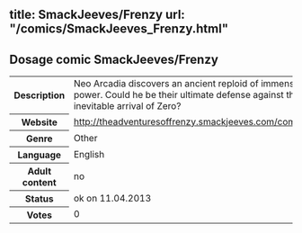 title: SmackJeeves/Frenzy
url: "/comics/SmackJeeves_Frenzy.html"
---
Dosage comic SmackJeeves/Frenzy
-----------------------------------------

<table class="comicinfo">
<tr>
<th>Description</th><td>Neo Arcadia discovers an ancient reploid of immense power. Could he be their ultimate defense against the inevitable arrival of Zero?</td>
</tr>
<tr>
<th>Website</th><td><a href="http://theadventuresoffrenzy.smackjeeves.com/comics/">http://theadventuresoffrenzy.smackjeeves.com/comics/</a></td>
</tr>
<tr>
<th>Genre</th><td>Other</td>
</tr>
<tr>
<th>Language</th><td>English</td>
</tr>
<tr>
<th>Adult content</th><td>no</td>
</tr>
<tr>
<th>Status</th><td>ok on 11.04.2013</td>
</tr>
<tr>
<th>Votes</th><td>0</div></td>
</tr>
</table>
